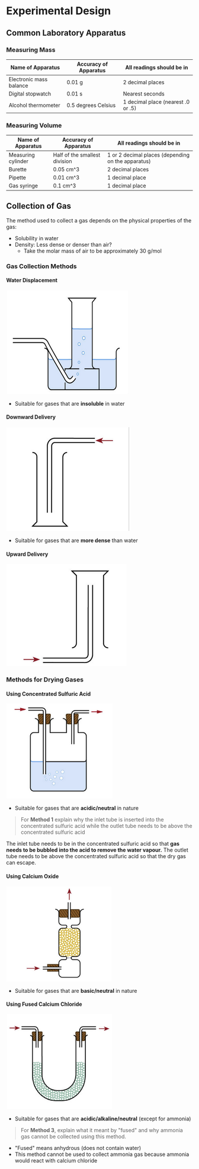 # Experimental Design

## Common Laboratory Apparatus

### Measuring Mass

| Name of Apparatus       | Accuracy of Apparatus | All readings should be in          |
|-------------------------|-----------------------|------------------------------------|
| Electronic mass balance | 0.01 g                | 2 decimal places                   |
| Digital stopwatch       | 0.01 s                | Nearest seconds                    |
| Alcohol thermometer     | 0.5 degrees Celsius   | 1 decimal place (nearest .0 or .5) |

### Measuring Volume

| Name of Apparatus  | Accuracy of Apparatus         | All readings should be in                          |
|--------------------|-------------------------------|----------------------------------------------------|
| Measuring cylinder | Half of the smallest division | 1 or 2 decimal places (depending on the apparatus) |
| Burette            | 0.05 cm^3                     | 2 decimal places                                   |
| Pipette            | 0.01 cm^3                     | 1 decimal place                                    |
| Gas syringe        | 0.1 cm^3                      | 1 decimal place                                    |

## Collection of Gas

The method used to collect a gas depends on the physical properties of the gas:
- Solubility in water
- Density: Less dense or denser than air?
    * Take the molar mass of air to be approximately 30 g/mol

### Gas Collection Methods

#### Water Displacement

![Water Displacement](./01_Experimental_Design/figure1.png)

- Suitable for gases that are __insoluble__ in water

#### Downward Delivery

![Downward Delivery](./01_Experimental_Design/figure2.png)

- Suitable for gases that are __more dense__ than water

#### Upward Delivery

![Upward Delivery](./01_Experimental_Design/figure3.png)

### Methods for Drying Gases

#### Using Concentrated Sulfuric Acid

![Concentrated Sulfuric Acid](./01_Experimental_Design/figure4.png)

- Suitable for gases that are __acidic/neutral__ in nature

> For __Method 1__ explain why the inlet tube is inserted into the concentrated sulfuric acid while the outlet tube needs to be above the concentrated sulfuric acid

The inlet tube needs to be in the concentrated sulfuric acid so that __gas needs to be bubbled into the acid to remove the water vapour.__ The outlet tube needs to be above the concentrated sulfuric acid so that the dry gas can escape.

#### Using Calcium Oxide

![Calcium Oxide](./01_Experimental_Design/figure5.png)

- Suitable for gases that are __basic/neutral__ in nature

#### Using Fused Calcium Chloride

![Fused Calcium Chloride](./01_Experimental_Design/figure6.png)

- Suitable for gases that are __acidic/alkaline/neutral__ (except for ammonia)

> For __Method 3__, explain what it meant by "fused" and why ammonia gas cannot be collected using this method.

- "Fused" means anhydrous (does not contain water)
- This method cannot be used to collect ammonia gas because ammonia would react with calcium chloride
